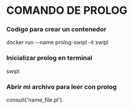 # COMANDO DE PROLOG

### Codigo para crear un contenedor
docker run --name prolog-swipl -it swipl 

### Inicializar prolog en terminal
swipl

### Abrir mi archivo para leer con prolog
consult('name_file.pl').
